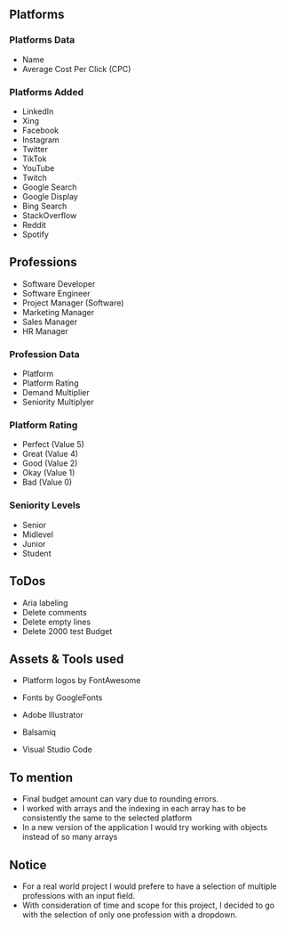 
## Platforms

### Platforms Data

- Name
- Average Cost Per Click (CPC)

### Platforms Added

- LinkedIn
- Xing
- Facebook
- Instagram
- Twitter
- TikTok
- YouTube
- Twitch
- Google Search
- Google Display
- Bing Search
- StackOverflow
- Reddit
- Spotify


## Professions

- Software Developer
- Software Engineer
- Project Manager (Software)
- Marketing Manager
- Sales Manager
- HR Manager

### Profession Data

- Platform
- Platform Rating
- Demand Multiplier
- Seniority Multiplyer

### Platform Rating

- Perfect (Value 5)
- Great (Value 4)
- Good (Value 2)
- Okay (Value 1)
- Bad (Value 0)

### Seniority Levels

- Senior
- Midlevel
- Junior
- Student



## ToDos

- Aria labeling
- Delete comments
- Delete empty lines
- Delete 2000 test Budget



## Assets & Tools used

- Platform logos by FontAwesome
- Fonts by GoogleFonts

- Adobe Illustrator
- Balsamiq
- Visual Studio Code


## To mention
- Final budget amount can vary due to rounding errors.
- I worked with arrays and the indexing in each array has to be consistently the same to the selected platform
- In a new version of the application I would try working with objects instead of so many arrays





## Notice

- For a real world project I would prefere to have a selection of multiple professions with an input field.
- With consideration of time and scope for this project, I decided to go with the selection of only one profession with a dropdown.